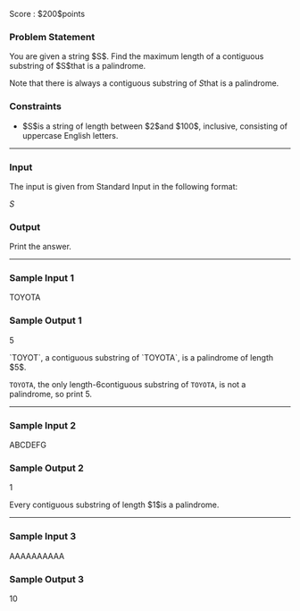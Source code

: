 
<div>

<span>

<span>

<p>
Score : $200$points
</p>

<div>

<section>

### **Problem Statement**

<p>
You are given a string $S$.
Find the maximum length of a contiguous substring of $S$that is a palindrome.

Note that there is always a contiguous substring of $S$that is a palindrome.
</p>

</section>

</div>

<div>

<section>

### **Constraints**

<ul>

<li>
$S$is a string of length between $2$and $100$, inclusive, consisting of uppercase English letters.
</li>

</ul>

</section>

</div>

---

<div>

<div>

<section>

### **Input**

<p>
The input is given from Standard Input in the following format:
</p>

<div>

$S$
</div>

</section>

</div>

<div>

<section>

### **Output**

<p>
Print the answer.
</p>

</section>

</div>

</div>

---

<div>

<section>

### **Sample Input 1**

<div>

TOYOTA

</div>

</section>

</div>

<div>

<section>

### **Sample Output 1**

<div>

5

</div>

<p>
`TOYOT`, a contiguous substring of `TOYOTA`, is a palindrome of length $5$.

`TOYOTA`, the only length-$6$contiguous substring of `TOYOTA`, is not a palindrome, so print $5$.
</p>

</section>

</div>

---

<div>

<section>

### **Sample Input 2**

<div>

ABCDEFG

</div>

</section>

</div>

<div>

<section>

### **Sample Output 2**

<div>

1

</div>

<p>
Every contiguous substring of length $1$is a palindrome.
</p>

</section>

</div>

---

<div>

<section>

### **Sample Input 3**

<div>

AAAAAAAAAA

</div>

</section>

</div>

<div>

<section>

### **Sample Output 3**

<div>

10

</div>

</section>

</div>

</span>

</span>

</div>
